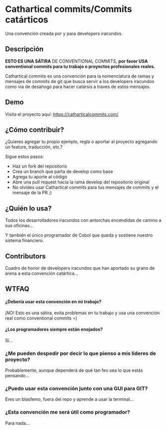 # Cathartical commits/Commits catárticos

Una convención creada por y para developers iracundos.

## Descripción

**ESTO ES UNA SÁTIRA** DE CONVENTIONAL COMMITS, **por favor USA conventional commits para tu trabajo o proyectos profesionales reales.**

Cathartical commits es una convención para la nomenclatura de ramas y mensajes de commits de git que busca servir a los developers iracundos como vía de desahogo para hacer catársis a traves de estos mensajes.

## Demo

Visita el proyecto aquí: https://catharticalcommits.com/

## ¿Cómo contribuir?

¿Quieres agregar tu propio ejemplo, regla o aportar al proyecto agregando un feature, traducción, etc.?

Sigue estos pasos:

- Haz un fork del repositorio
- Crea un branch que parta de develop como base
- Agrega tu aporte al código
- Abre una pull request hacia la rama develop del repositorio original
- No olvides usar Cathartical commits para tus mensajes de commits y el mensaje de la PR ;)

## ¿Quién lo usa?

Todos los desarrolladores iracundos con antorchas encendidas de camino a sus oficinas...

Y también el único programador de Cobol que queda y sostiene nuestro sistema financiero.

## Contributors

Cuadro de honor de developers iracundos que han aportado su grano de arena a esta convención catártica...

## WTFAQ

#### ¿Debería usar esta convención en mi trabajo?

¡NO! Esto es una sátira, evita problemas en tu trabajo y usa una convención real como conventional commits =)

#### ¿Los programadores siempre están enojados?

Si...

### ¿Me pueden despedir por decir lo que pienso a mis líderes de proyecto?

Probablemente, aunque dependerá de qué tan feo sea lo que estás pensando...

### ¿Puedo usar esta convención junto con una GUI para GIT?

Eres un blasfemo, fuera del repo y aprende a usar la terminal...

### ¿Esta convención me será útil como programador?

Para nada...
